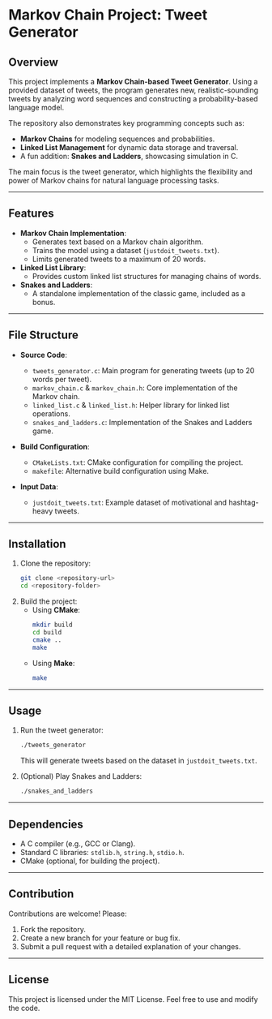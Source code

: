 
# Markov Chain Project: Tweet Generator

## Overview
This project implements a **Markov Chain-based Tweet Generator**. Using a provided dataset of tweets, the program generates new, realistic-sounding tweets by analyzing word sequences and constructing a probability-based language model.

The repository also demonstrates key programming concepts such as:
- **Markov Chains** for modeling sequences and probabilities.
- **Linked List Management** for dynamic data storage and traversal.
- A fun addition: **Snakes and Ladders**, showcasing simulation in C.

The main focus is the tweet generator, which highlights the flexibility and power of Markov chains for natural language processing tasks.

---

## Features
- **Markov Chain Implementation**:
  - Generates text based on a Markov chain algorithm.
  - Trains the model using a dataset (`justdoit_tweets.txt`).
  - Limits generated tweets to a maximum of 20 words.
- **Linked List Library**:
  - Provides custom linked list structures for managing chains of words.
- **Snakes and Ladders**:
  - A standalone implementation of the classic game, included as a bonus.

---

## File Structure
- **Source Code**:
  - `tweets_generator.c`: Main program for generating tweets (up to 20 words per tweet).
  - `markov_chain.c` & `markov_chain.h`: Core implementation of the Markov chain.
  - `linked_list.c` & `linked_list.h`: Helper library for linked list operations.
  - `snakes_and_ladders.c`: Implementation of the Snakes and Ladders game.

- **Build Configuration**:
  - `CMakeLists.txt`: CMake configuration for compiling the project.
  - `makefile`: Alternative build configuration using Make.

- **Input Data**:
  - `justdoit_tweets.txt`: Example dataset of motivational and hashtag-heavy tweets.

---

## Installation
1. Clone the repository:
   ```bash
   git clone <repository-url>
   cd <repository-folder>
   ```
2. Build the project:
   - Using **CMake**:
     ```bash
     mkdir build
     cd build
     cmake ..
     make
     ```
   - Using **Make**:
     ```bash
     make
     ```

---

## Usage
1. Run the tweet generator:
   ```bash
   ./tweets_generator
   ```
   This will generate tweets based on the dataset in `justdoit_tweets.txt`.

2. (Optional) Play Snakes and Ladders:
   ```bash
   ./snakes_and_ladders
   ```

---

## Dependencies
- A C compiler (e.g., GCC or Clang).
- Standard C libraries: `stdlib.h`, `string.h`, `stdio.h`.
- CMake (optional, for building the project).

---

## Contribution
Contributions are welcome! Please:
1. Fork the repository.
2. Create a new branch for your feature or bug fix.
3. Submit a pull request with a detailed explanation of your changes.

---

## License
This project is licensed under the MIT License. Feel free to use and modify the code.
